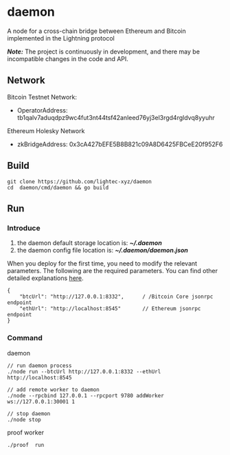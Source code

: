 # daemon

A node for a cross-chain bridge between Ethereum and Bitcoin implemented in the Lightning protocol

***Note:*** The project is continuously in development, and there may be incompatible changes in the code and API.
## Network

Bitcoin Testnet Network:

* OperatorAddress: tb1qalv7aduqdpz9wc4fut3nt44tsf42anleed76yj3el3rgd4rgldvq8yyuhr

Ethereum Holesky Network

* zkBridgeAddress: 0x3cA427bEFE5B8B821c09A8D6425FBCeE20f952F6

## Build

    git clone https://github.com/lightec-xyz/daemon
    cd  daemon/cmd/daemon && go build

## Run

### Introduce

1. the daemon default storage location is: ***~/.daemon***
2. the daemon config file location is: ***~/.daemon/daemon.json***

When you deploy for the first time, you need to modify the relevant parameters. The following are the required
parameters. You can find other detailed explanations [here](./doc/config.md).

    {
        "btcUrl": "http://127.0.0.1:8332",      / /Bitcoin Core jsonrpc endpoint
        "ethUrl": "http://localhost:8545"       // Ethereum jsonrpc endpoint
    }

### Command

daemon

    // run daemon process
    ./node run --btcUrl http://127.0.0.1:8332 --ethUrl http://localhost:8545

    // add remote worker to daemon 
    ./node --rpcbind 127.0.0.1 --rpcport 9780 addWorker ws://127.0.0.1:30001 1

    // stop daemon
    ./node stop 

proof worker

    ./proof  run

    
    
    


    